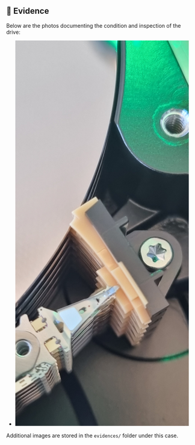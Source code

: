 ## 📸 Evidence

Below are the photos documenting the condition and inspection of the drive:

- ![Top view of the drive](../evidences/case_001_top.jpg)

Additional images are stored in the `evidences/` folder under this case.
